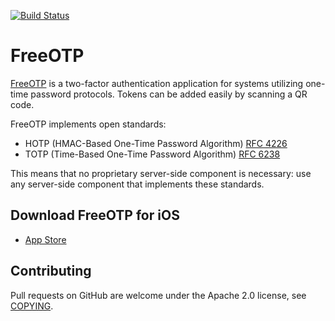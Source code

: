 [![Build Status](https://travis-ci.org/freeotp/freeotp-ios.svg?branch=master)](https://travis-ci.org/freeotp/freeotp-ios)

# FreeOTP

[FreeOTP](https://freeotp.github.io/) is a two-factor authentication application for systems
utilizing one-time password protocols. Tokens can be added easily by scanning a QR code.

FreeOTP implements open standards:

* HOTP (HMAC-Based One-Time Password Algorithm) [RFC 4226](http://www.ietf.org/rfc/rfc4226.txt)
* TOTP (Time-Based One-Time Password Algorithm) [RFC 6238](http://www.ietf.org/rfc/rfc6238.txt)

This means that no proprietary server-side component is necessary: use any server-side component
that implements these standards.

## Download FreeOTP for iOS

* [App Store](https://itunes.apple.com/us/app/freeotp-authenticator/id872559395?mt=8)

## Contributing

Pull requests on GitHub are welcome under the Apache 2.0 license, see [COPYING](COPYING).
